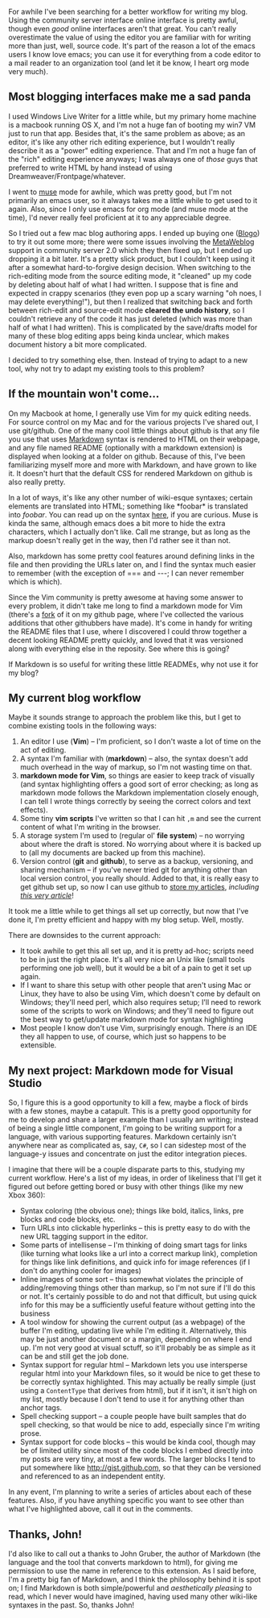 <!-- Markdown mode -->

<style type="text/css">
    body { width: 600px }
</style>

For awhile I've been searching for a better workflow for writing my blog.  Using the community server interface online interface is pretty awful, though even *good* online interfaces aren't that great.  You can't really overestimate the value of using the editor you are familiar with for writing more than just, well, source code.  It's part of the reason a lot of the emacs users I know love emacs; you can use it for everything from a code editor to a mail reader to an organization tool (and let it be know, I heart org mode very much).

Most blogging interfaces make me a sad panda
----------------------------------

I used Windows Live Writer for a little while, but my primary home machine is a macbook running OS X, and I'm not a huge fan of booting my win7 VM just to run that app.  Besides that, it's the same problem as above; as an editor, it's like any other rich editing experience, but I wouldn't really describe it as a "power" editing experience.  That and I'm not a huge fan of the "rich" editing experience anyways; I was always one of *those* guys that preferred to write HTML by hand instead of using Dreamweaver/Frontpage/whatever.

I went to [muse][] mode for awhile, which was pretty good, but I'm not primarily an emacs user, so it always takes me a little while to get used to it again.  Also, since I only use emacs for org mode (and muse mode at the time), I'd never really feel proficient at it to any appreciable degree.

So I tried out a few mac blog authoring apps.  I ended up buying one ([Blogo][]) to try it out some more; there were some issues involving the [MetaWeblog][] support in community server 2.0 which they then fixed up, but I ended up dropping it a bit later.  It's a pretty slick product, but I couldn't keep using it after a somewhat hard-to-forgive design decision.  When switching to the rich-editing mode from the source editing mode, it "cleaned" up my code by deleting about half of what I had written.  I suppose that is fine and expected in crappy scenarios (they even pop up a scary warning "oh noes, I may delete everything!"), but then I realized that switching back and forth between rich-edit and source-edit mode  **cleared the undo history**, so I couldn't retrieve any of the code it has just deleted (which was more than half of what I had written).  This is complicated by the save/drafts model for many of these blog editing apps being kinda unclear, which makes document history a bit more complicated.

I decided to try something else, then.  Instead of trying to adapt to a new tool, why not try to adapt my existing tools to this problem?

If the mountain won't come...
-----------------------------

On my Macbook at home, I generally use Vim for my quick editing needs.  For source control on my Mac and for the various projects I've shared out, I use git/github.  One of the many cool little things about github is that any file you use that uses [Markdown][] syntax is rendered to HTML on their webpage, and any file named README (optionally with a markdown extension) is displayed when looking at a folder on github.  Because of this, I've been familiarizing myself more and more with Markdown, and have grown to like it.  It doesn't hurt that the default CSS for rendered Markdown on github is also really pretty.

In a lot of ways, it's like any other number of wiki-esque syntaxes; certain elements are translated into HTML; something like \*foobar\* is translated into *foobar*.  You can read up on the syntax [here][markdown-syntax], if you are curious.  Muse is kinda the same, although emacs does a bit more to hide the extra characters, which I actually don't like.  Call me strange, but as long as the markup doesn't really get in the way, then I'd rather see it than not.

Also, markdown has some pretty cool features around defining links in the file and then providing the URLs later on, and I find the syntax much easier to remember (with the exception of === and ---; I can never remember which is which).

Since the Vim community is pretty awesome at having some answer to every problem, it didn't take me long to find a markdown mode for Vim (there's a [fork][Vim-markdown] of it on my github page, where I've collected the various additions that other githubbers have made).  It's come in handy for writing the README files that I use, where I discovered I could throw together a decent looking README pretty quickly, and loved that it was versioned along with everything else in the reposity.  See where this is going?

If Markdown is so useful for writing these little READMEs, why not use it for my blog?

My current blog workflow
------------------------

Maybe it sounds strange to approach the problem like this, but I get to combine existing tools in the following ways:

  1. An editor I use (**Vim**) &ndash; I'm proficient, so I don't waste a lot of time on the act of editing.
  1. A syntax I'm familiar with (**markdown**) &ndash; also, the syntax doesn't add much overhead in the way of markup, so I'm not wasting time on that.
  1. **markdown mode for Vim**, so things are easier to keep track of visually (and syntax highlighting offers a good sort of error checking; as long as markdown mode follows the Markdown implementation closely enough, I can tell I wrote things correctly by seeing the correct colors and text effects).
  1. Some tiny **vim scripts** I've written so that I can hit `,m` and see the current content of what I'm writing in the browser.
  1. A storage system I'm used to (regular ol' **file system**) &ndash; no worrying about where the draft is stored.  No worrying about where it is backed up to (all my documents are backed up from this machine).
  1. Version control (**git** and **github**), to serve as a backup, versioning, and sharing mechanism &ndash; if you've never tried git for anything other than local version control, you really should.  Added to that, it is really easy to get github set up, so now I can use github to [store my articles][articles-github], *including [this very article][this-article]*!

It took me a little while to get things all set up correctly, but now that I've done it, I'm pretty efficient and happy with my blog setup.  Well, mostly.

There are downsides to the current approach:

  * It took awhile to get this all set up, and it is pretty ad-hoc; scripts need to be in just the right place.  It's all very nice an Unix like (small tools performing one job well), but it would be a bit of a pain to get it set up again.
  * If I want to share this setup with other people that aren't using Mac or Linux, they have to also be using Vim, which doesn't come by default on Windows; they'll need perl, which also requires setup; I'll need to rework some of the scripts to work on Windows; and they'll need to figure out the best way to get/update markdown mode for syntax highlighting
  * Most people I know don't use Vim, surprisingly enough.  There *is* an IDE they all happen to use, of course, which just so happens to be extensible.

My next project: Markdown mode for Visual Studio
-------------------------------

So, I figure this is a good opportunity to kill a few, maybe a flock of birds with a few stones, maybe a catapult.  This is a pretty good opportunity for me to develop and share a larger example than I usually am writing; instead of being a single little component, I'm going to be writing support for a language, with various supporting features.  Markdown certainly isn't anywhere near as complicated as, say, `C#`, so I can sidestep most of the language-y issues and concentrate on just the editor integration pieces.

I imagine that there will be a couple disparate parts to this, studying my current workflow.  Here's a list of my ideas, in order of likeliness that I'll get it figured out before getting bored or busy with other things (like my new Xbox 360):

  * Syntax coloring (the obvious one); things like bold, italics, links, pre blocks and code blocks, etc.
  * Turn URLs into clickable hyperlinks &ndash; this is pretty easy to do with the new URL tagging support in the editor.
  * Some parts of intellisense &ndash; I'm thinking of doing smart tags for links (like turning what looks like a url into a correct markup link), completion for things like link definitions, and quick info for image references (if I don't do anything cooler for images)
  * Inline images of some sort &ndash; this somewhat violates the principle of adding/removing things other than markup, so I'm not sure if I'll do this or not.  It's certainly possible to do and not that difficult, but using quick info for this may be a sufficiently useful feature without getting into the business
  * A tool window for showing the current output (as a webpage) of the buffer I'm editing, updating live while I'm editing it.  Alternatively, this may be just another document or a margin, depending on where I end up.  I'm not very good at visual sctuff, so it'll probably be as simple as it can be and still get the job done.
  * Syntax support for regular html &ndash; Markdown lets you use intersperse regular html into your Markdown files, so it would be nice to get these to be correctly syntax highlighted.  This may actually be really simple (just using a `ContentType` that derives from html), but if it isn't, it isn't high on my list, mostly because I don't tend to use it for anything other than anchor tags.
  * Spell checking support &ndash; a couple people have built samples that do spell checking, so that would be nice to add, especially since I'm writing prose.
  * Syntax support for code blocks &ndash; this would be kinda cool, though may be of limited utility since most of the code blocks I embed directly into my posts are very tiny, at most a few words.  The larger blocks I tend to put somewhere like <http://gist.github.com>, so that they can be versioned and referenced to as an independent entity.

In any event, I'm planning to write a series of articles about each of these features.  Also, if you have anything specific you want to see other than what I've highlighted above, call it out in the comments.

Thanks, John!
-------------

I'd also like to call out a thanks to John Gruber, the author of Markdown (the language and the tool that converts markdown to html), for giving me permission to use the name in reference to this extension.  As I said before, I'm a pretty big fan of Markdown, and I think the philosophy behind it is spot on; I find Markdown is both simple/powerful and *aesthetically pleasing* to read, which I never would have imagined, having used many other wiki-like syntaxes in the past.  So, thanks John!

  [muse]:http://mwolson.org/projects/EmacsMuse.html
  [Blogo]:http://www.drinkbrainjuice.com/blogo
  [MetaWeblog]:http://www.xmlrpc.com/metaWeblogApi
  [Markdown]:http://daringfireball.net/projects/markdown
  [markdown-syntax]:http://daringfireball.net/projects/markdown/syntax
  [Vim-markdown]:http://github.com/NoahRic/Vim-markdown
  [articles-github]:http://github.com/noahric/blog
  [this-article]:http://github.com/NoahRic/blog/blob/master/markdown-part1.mkd
